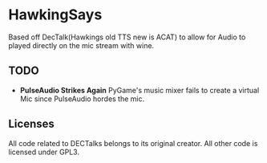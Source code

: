 # HawkingSays

Based off DecTalk(Hawkings old TTS new is ACAT) to allow
for Audio to played directly on the mic stream with wine.

## TODO
- **PulseAudio Strikes Again** PyGame's music mixer fails to create a virtual Mic since PulseAudio hordes the mic.

## Licenses

All code related to DECTalks belongs to its original creator. All other code
is licensed under GPL3.
